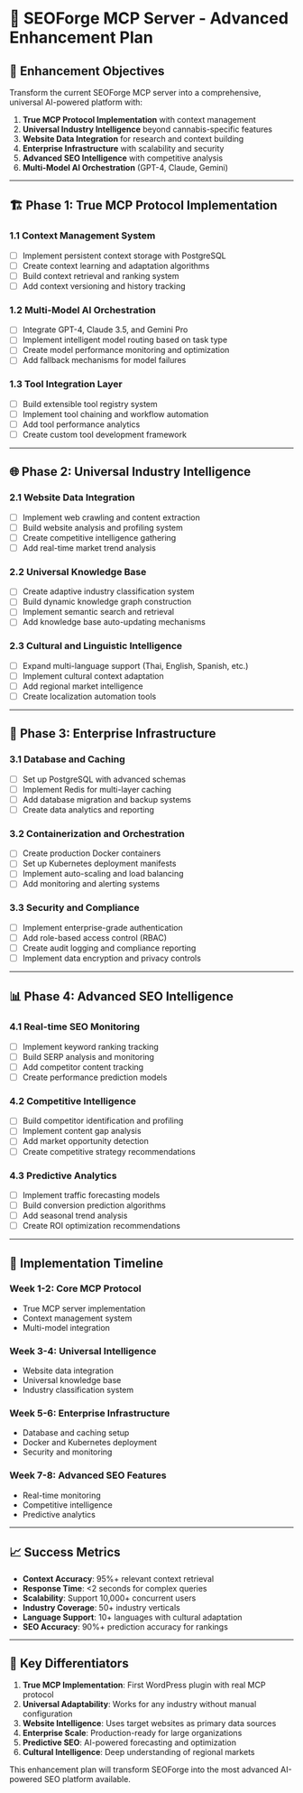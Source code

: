 # 🚀 SEOForge MCP Server - Advanced Enhancement Plan

## 🎯 **Enhancement Objectives**

Transform the current SEOForge MCP server into a comprehensive, universal AI-powered platform with:

1. **True MCP Protocol Implementation** with context management
2. **Universal Industry Intelligence** beyond cannabis-specific features  
3. **Website Data Integration** for research and context building
4. **Enterprise Infrastructure** with scalability and security
5. **Advanced SEO Intelligence** with competitive analysis
6. **Multi-Model AI Orchestration** (GPT-4, Claude, Gemini)

---

## 🏗️ **Phase 1: True MCP Protocol Implementation**

### **1.1 Context Management System**
- [ ] Implement persistent context storage with PostgreSQL
- [ ] Create context learning and adaptation algorithms
- [ ] Build context retrieval and ranking system
- [ ] Add context versioning and history tracking

### **1.2 Multi-Model AI Orchestration**
- [ ] Integrate GPT-4, Claude 3.5, and Gemini Pro
- [ ] Implement intelligent model routing based on task type
- [ ] Create model performance monitoring and optimization
- [ ] Add fallback mechanisms for model failures

### **1.3 Tool Integration Layer**
- [ ] Build extensible tool registry system
- [ ] Implement tool chaining and workflow automation
- [ ] Add tool performance analytics
- [ ] Create custom tool development framework

---

## 🌐 **Phase 2: Universal Industry Intelligence**

### **2.1 Website Data Integration**
- [ ] Implement web crawling and content extraction
- [ ] Build website analysis and profiling system
- [ ] Create competitive intelligence gathering
- [ ] Add real-time market trend analysis

### **2.2 Universal Knowledge Base**
- [ ] Create adaptive industry classification system
- [ ] Build dynamic knowledge graph construction
- [ ] Implement semantic search and retrieval
- [ ] Add knowledge base auto-updating mechanisms

### **2.3 Cultural and Linguistic Intelligence**
- [ ] Expand multi-language support (Thai, English, Spanish, etc.)
- [ ] Implement cultural context adaptation
- [ ] Add regional market intelligence
- [ ] Create localization automation tools

---

## 🏢 **Phase 3: Enterprise Infrastructure**

### **3.1 Database and Caching**
- [ ] Set up PostgreSQL with advanced schemas
- [ ] Implement Redis for multi-layer caching
- [ ] Add database migration and backup systems
- [ ] Create data analytics and reporting

### **3.2 Containerization and Orchestration**
- [ ] Create production Docker containers
- [ ] Set up Kubernetes deployment manifests
- [ ] Implement auto-scaling and load balancing
- [ ] Add monitoring and alerting systems

### **3.3 Security and Compliance**
- [ ] Implement enterprise-grade authentication
- [ ] Add role-based access control (RBAC)
- [ ] Create audit logging and compliance reporting
- [ ] Implement data encryption and privacy controls

---

## 📊 **Phase 4: Advanced SEO Intelligence**

### **4.1 Real-time SEO Monitoring**
- [ ] Implement keyword ranking tracking
- [ ] Build SERP analysis and monitoring
- [ ] Add competitor content tracking
- [ ] Create performance prediction models

### **4.2 Competitive Intelligence**
- [ ] Build competitor identification and profiling
- [ ] Implement content gap analysis
- [ ] Add market opportunity detection
- [ ] Create competitive strategy recommendations

### **4.3 Predictive Analytics**
- [ ] Implement traffic forecasting models
- [ ] Build conversion prediction algorithms
- [ ] Add seasonal trend analysis
- [ ] Create ROI optimization recommendations

---

## 🔧 **Implementation Timeline**

### **Week 1-2: Core MCP Protocol**
- True MCP server implementation
- Context management system
- Multi-model integration

### **Week 3-4: Universal Intelligence**
- Website data integration
- Universal knowledge base
- Industry classification system

### **Week 5-6: Enterprise Infrastructure**
- Database and caching setup
- Docker and Kubernetes deployment
- Security and monitoring

### **Week 7-8: Advanced SEO Features**
- Real-time monitoring
- Competitive intelligence
- Predictive analytics

---

## 📈 **Success Metrics**

- **Context Accuracy**: 95%+ relevant context retrieval
- **Response Time**: <2 seconds for complex queries
- **Scalability**: Support 10,000+ concurrent users
- **Industry Coverage**: 50+ industry verticals
- **Language Support**: 10+ languages with cultural adaptation
- **SEO Accuracy**: 90%+ prediction accuracy for rankings

---

## 🎯 **Key Differentiators**

1. **True MCP Implementation**: First WordPress plugin with real MCP protocol
2. **Universal Adaptability**: Works for any industry without manual configuration
3. **Website Intelligence**: Uses target websites as primary data sources
4. **Enterprise Scale**: Production-ready for large organizations
5. **Predictive SEO**: AI-powered forecasting and optimization
6. **Cultural Intelligence**: Deep understanding of regional markets

This enhancement plan will transform SEOForge into the most advanced AI-powered SEO platform available.
